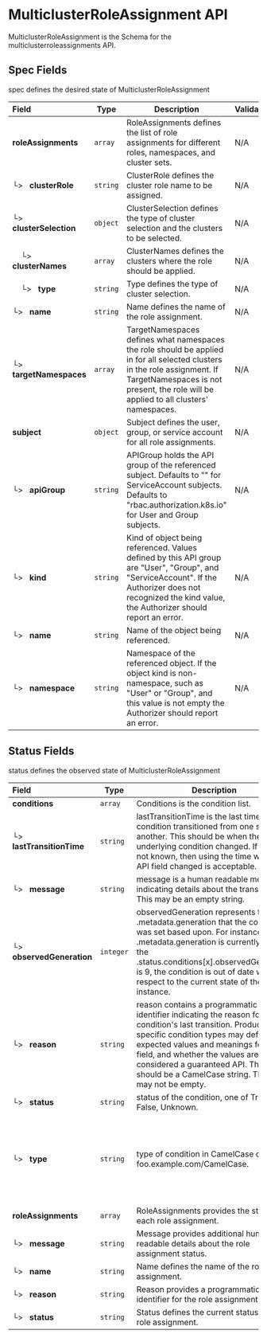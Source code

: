 # MulticlusterRoleAssignment API

MulticlusterRoleAssignment is the Schema for the multiclusterroleassignments API.

## Spec Fields

spec defines the desired state of MulticlusterRoleAssignment

| Field | Type | Description | Validations |
|:---|---|---|---|
|  **roleAssignments** | `array` | RoleAssignments defines the list of role assignments for different roles, namespaces, and cluster sets. | N/A |
| └>&nbsp;&nbsp; **clusterRole** | `string` | ClusterRole defines the cluster role name to be assigned. | N/A |
| └>&nbsp;&nbsp; **clusterSelection** | `object` | ClusterSelection defines the type of cluster selection and the clusters to be selected. | N/A |
| &nbsp;&nbsp;&nbsp;&nbsp;└>&nbsp;&nbsp; **clusterNames** | `array` | ClusterNames defines the clusters where the role should be applied. | N/A |
| &nbsp;&nbsp;&nbsp;&nbsp;└>&nbsp;&nbsp; **type** | `string` | Type defines the type of cluster selection. | N/A |
| └>&nbsp;&nbsp; **name** | `string` | Name defines the name of the role assignment. | N/A |
| └>&nbsp;&nbsp; **targetNamespaces** | `array` | TargetNamespaces defines what namespaces the role should be applied in for all selected clusters in the role assignment. If TargetNamespaces is not present, the role will be applied to all clusters' namespaces. | N/A |
|  **subject** | `object` | Subject defines the user, group, or service account for all role assignments. | N/A |
| └>&nbsp;&nbsp; **apiGroup** | `string` | APIGroup holds the API group of the referenced subject. Defaults to "" for ServiceAccount subjects. Defaults to "rbac.authorization.k8s.io" for User and Group subjects. | N/A |
| └>&nbsp;&nbsp; **kind** | `string` | Kind of object being referenced. Values defined by this API group are "User", "Group", and "ServiceAccount". If the Authorizer does not recognized the kind value, the Authorizer should report an error. | N/A |
| └>&nbsp;&nbsp; **name** | `string` | Name of the object being referenced. | N/A |
| └>&nbsp;&nbsp; **namespace** | `string` | Namespace of the referenced object.  If the object kind is non-namespace, such as "User" or "Group", and this value is not empty the Authorizer should report an error. | N/A |
## Status Fields

status defines the observed state of MulticlusterRoleAssignment

| Field | Type | Description | Validations |
|:---|---|---|---|
|  **conditions** | `array` | Conditions is the condition list. | N/A |
| └>&nbsp;&nbsp; **lastTransitionTime** | `string` | lastTransitionTime is the last time the condition transitioned from one status to another. This should be when the underlying condition changed.  If that is not known, then using the time when the API field changed is acceptable. | N/A |
| └>&nbsp;&nbsp; **message** | `string` | message is a human readable message indicating details about the transition. This may be an empty string. | N/A |
| └>&nbsp;&nbsp; **observedGeneration** | `integer` | observedGeneration represents the .metadata.generation that the condition was set based upon. For instance, if .metadata.generation is currently 12, but the .status.conditions[x].observedGeneration is 9, the condition is out of date with respect to the current state of the instance. | `Minimum=0` |
| └>&nbsp;&nbsp; **reason** | `string` | reason contains a programmatic identifier indicating the reason for the condition's last transition. Producers of specific condition types may define expected values and meanings for this field, and whether the values are considered a guaranteed API. The value should be a CamelCase string. This field may not be empty. | `Pattern=^[A-Za-z]([A-Za-z0-9_,:]*[A-Za-z0-9_])?$` |
| └>&nbsp;&nbsp; **status** | `string` | status of the condition, one of True, False, Unknown. | N/A |
| └>&nbsp;&nbsp; **type** | `string` | type of condition in CamelCase or in foo.example.com/CamelCase. | `Pattern=^([a-z0-9]([-a-z0-9]*[a-z0-9])?(\.[a-z0-9]([-a-z0-9]*[a-z0-9])?)*/)?(([A-Za-z0-9][-A-Za-z0-9_.]*)?[A-Za-z0-9])$` |
|  **roleAssignments** | `array` | RoleAssignments provides the status of each role assignment. | N/A |
| └>&nbsp;&nbsp; **message** | `string` | Message provides additional human readable details about the role assignment status. | N/A |
| └>&nbsp;&nbsp; **name** | `string` | Name defines the name of the role assignment. | N/A |
| └>&nbsp;&nbsp; **reason** | `string` | Reason provides a programmatic identifier for the role assignment status. | N/A |
| └>&nbsp;&nbsp; **status** | `string` | Status defines the current status of the role assignment. | N/A |
